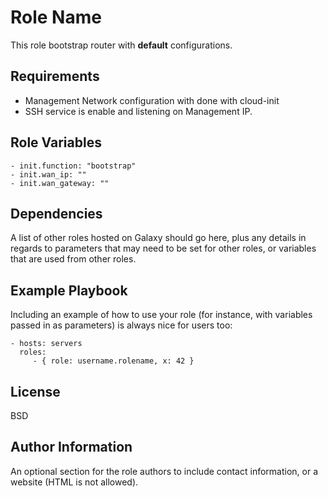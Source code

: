 Role Name
=========

This role bootstrap router with **default** configurations.

Requirements
------------

- Management Network configuration with done with cloud-init
- SSH service is enable and listening on Management IP.

Role Variables
--------------

```
- init.function: "bootstrap"
- init.wan_ip: ""
- init.wan_gateway: ""
```

Dependencies
------------

A list of other roles hosted on Galaxy should go here, plus any details in regards to parameters that may need to be set for other roles, or variables that are used from other roles.

Example Playbook
----------------

Including an example of how to use your role (for instance, with variables passed in as parameters) is always nice for users too:

    - hosts: servers
      roles:
         - { role: username.rolename, x: 42 }

License
-------

BSD

Author Information
------------------

An optional section for the role authors to include contact information, or a website (HTML is not allowed).
